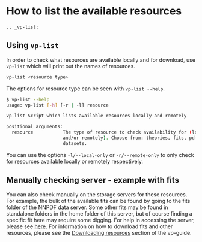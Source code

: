 # How to list the available resources

```eval_rst
.. _vp-list:
```

## Using `vp-list`

In order to check what resources are available locally and for download, use
`vp-list` which will print out the names of resources.

```bash
vp-list <resource type>
```

The options for resource type can be seen with `vp-list --help`.

```bash
$ vp-list --help
usage: vp-list [-h] [-r | -l] resource

vp-list Script which lists available resources locally and remotely

positional arguments:
  resource           The type of resource to check availability for (locally
                     and/or remotely). Choose from: theories, fits, pdfs,
                     datasets.

```

You can use the options `-l/--local-only` or `-r/--remote-only` to only check
for resources available locally or remotely respectively.

## Manually checking server - example with fits

You can also check manually on the storage servers for these resources. For example,
the bulk of the available fits can be found by going to the fits folder of the
NNPDF data server. Some other fits may be found in standalone folders in the home
folder of this server, but of course finding a specific fit here may require some
digging. For help in accessing the server,
please see [here](NNPDF-server). For information on how to download fits and
other resources,
please see the [Downloading resources](download) section of the vp-guide.